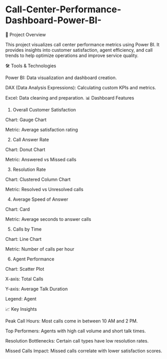 # Call-Center-Performance-Dashboard-Power-BI-
📁 Project Overview

This project visualizes call center performance metrics using Power BI. It provides insights into customer satisfaction, agent efficiency, and call trends to help optimize operations and improve service quality.

🛠️ Tools & Technologies

Power BI: Data visualization and dashboard creation.

DAX (Data Analysis Expressions): Calculating custom KPIs and metrics.

Excel: Data cleaning and preparation.
📊 Dashboard Features

1. Overall Customer Satisfaction

Chart: Gauge Chart

Metric: Average satisfaction rating

2. Call Answer Rate

Chart: Donut Chart

Metric: Answered vs Missed calls

3. Resolution Rate

Chart: Clustered Column Chart

Metric: Resolved vs Unresolved calls

4. Average Speed of Answer

Chart: Card

Metric: Average seconds to answer calls

5. Calls by Time

Chart: Line Chart

Metric: Number of calls per hour

6. Agent Performance

Chart: Scatter Plot

X-axis: Total Calls

Y-axis: Average Talk Duration

Legend: Agent

📈 Key Insights

Peak Call Hours: Most calls come in between 10 AM and 2 PM.

Top Performers: Agents with high call volume and short talk times.

Resolution Bottlenecks: Certain call types have low resolution rates.

Missed Calls Impact: Missed calls correlate with lower satisfaction scores.

